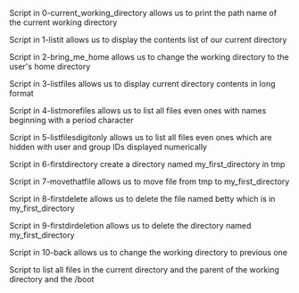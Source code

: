 Script in 0-current_working_directory allows us
to print the path name of the current working directory

Script in 1-listit allows us to display the contents
list of our current directory

Script in 2-bring_me_home allows us to change the 
working directory to the user's home directory

Script in 3-listfiles allows us to display current
directory contents in long format

Script in 4-listmorefiles allows us to list all
files even ones with names beginning with a period
character

Script in 5-listfilesdigitonly allows us to list
all files even ones which are hidden with user and
group IDs displayed numerically

Script in 6-firstdirectory create a directory named
my_first_directory in tmp

Script in 7-movethatfile allows us to move file 
from tmp to my_first_directory

Script in 8-firstdelete allows us to delete the
file named betty which is in my_first_directory

Script in 9-firstdirdeletion allows us to delete
the directory named my_first_directory

Script in 10-back allows us to change the working
directory to previous one

Script to list all files in the current directory
and the parent of the working directory and the /boot
